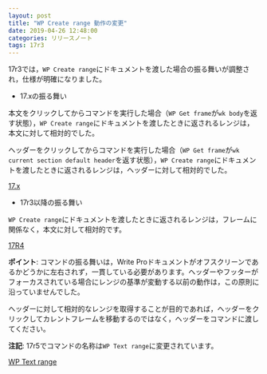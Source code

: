 ```yaml
---
layout: post
title: "WP Create range 動作の変更"
date: 2019-04-26 12:48:00
categories: リリースノート
tags: 17r3
---
```


17r3では，``WP Create range``にドキュメントを渡した場合の振る舞いが調整され，仕様が明確になりました。

* 17.xの振る舞い

本文をクリックしてからコマンドを実行した場合（``WP Get frame``が``wk body``を返す状態），``WP Create range``にドキュメントを渡したときに返されるレンジは，本文に対して相対的でした。

ヘッダーをクリックしてからコマンドを実行した場合（``WP Get frame``が``wk current section default header``を返す状態），``WP Create range``にドキュメントを渡したときに返されるレンジは，ヘッダーに対して相対的でした。

<i class="fa fa-external-link" aria-hidden="true"></i> [17.x](https://doc.4d.com/4Dv17/4D/17/WP-Create-range.301-3726316.ja.html)

* 17r3以降の振る舞い

``WP Create range``にドキュメントを渡したときに返されるレンジは，フレームに関係なく，本文に対して相対的です。

<i class="fa fa-external-link" aria-hidden="true"></i> [17R4](https://doc.4d.com/4Dv17R4/4D/17-R4/WP-Create-range.301-4077766.ja.html)

**ポイント**: コマンドの振る舞いは，Write Proドキュメントがオフスクリーンであるかどうかに左右されず，一貫している必要があります。ヘッダーやフッターがフォーカスされている場合にレンジの基準が変動する以前の動作は，この原則に沿っていませんでした。

ヘッダーに対して相対的なレンジを取得することが目的であれば，ヘッダーをクリックしてカレントフレームを移動するのではなく，ヘッダーをコマンドに渡してください。

**注記**: 17r5でコマンドの名称は``WP Text range``に変更されています。

<i class="fa fa-external-link" aria-hidden="true"></i> [WP Text range](https://doc.4d.com/4Dv17R5/4D/17-R5/WP-Text-range.301-4115145.en.html)
